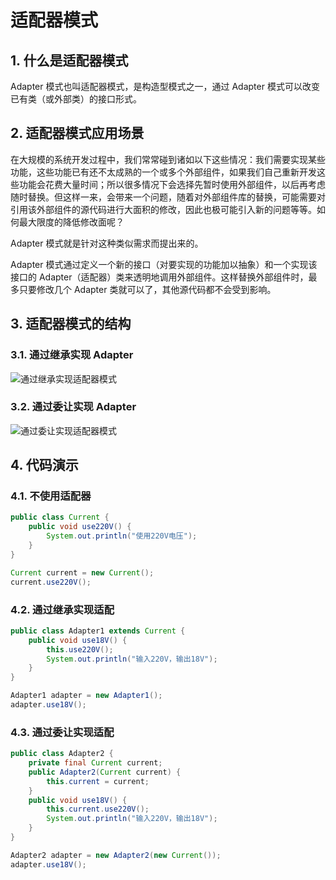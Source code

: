 # 适配器模式

## 1. 什么是适配器模式

Adapter 模式也叫适配器模式，是构造型模式之一，通过 Adapter 模式可以改变已有类（或外部类）的接口形式。

## 2. 适配器模式应用场景

在大规模的系统开发过程中，我们常常碰到诸如以下这些情况：我们需要实现某些功能，这些功能已有还不太成熟的一个或多个外部组件，如果我们自己重新开发这些功能会花费大量时间；所以很多情况下会选择先暂时使用外部组件，以后再考虑随时替换。但这样一来，会带来一个问题，随着对外部组件库的替换，可能需要对引用该外部组件的源代码进行大面积的修改，因此也极可能引入新的问题等等。如何最大限度的降低修改面呢？

Adapter 模式就是针对这种类似需求而提出来的。

Adapter 模式通过定义一个新的接口（对要实现的功能加以抽象）和一个实现该接口的 Adapter（适配器）类来透明地调用外部组件。这样替换外部组件时，最多只要修改几个 Adapter 类就可以了，其他源代码都不会受到影响。

## 3. 适配器模式的结构

### 3.1. 通过继承实现 Adapter

![通过继承实现适配器模式](https://cdn.jsdelivr.net/gh/happyflyer/picture-bed@main/2020/通过继承实现适配器模式.13zr8kpre068.png)

### 3.2. 通过委让实现 Adapter

![通过委让实现适配器模式](https://cdn.jsdelivr.net/gh/happyflyer/picture-bed@main/2020/通过委让实现适配器模式.4mtxcjobf080.png)

## 4. 代码演示

### 4.1. 不使用适配器

```java
public class Current {
    public void use220V() {
        System.out.println("使用220V电压");
    }
}
```

```java
Current current = new Current();
current.use220V();
```

### 4.2. 通过继承实现适配

```java
public class Adapter1 extends Current {
    public void use18V() {
        this.use220V();
        System.out.println("输入220V，输出18V");
    }
}
```

```java
Adapter1 adapter = new Adapter1();
adapter.use18V();
```

### 4.3. 通过委让实现适配

```java
public class Adapter2 {
    private final Current current;
    public Adapter2(Current current) {
        this.current = current;
    }
    public void use18V() {
        this.current.use220V();
        System.out.println("输入220V，输出18V");
    }
}
```

```java
Adapter2 adapter = new Adapter2(new Current());
adapter.use18V();
```
